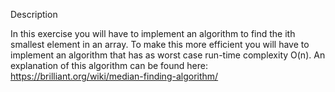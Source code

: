 Description

In this exercise you will have to implement an algorithm to find the ith smallest element in an array.
To make this more efficient you will have to implement an algorithm that has as worst case run-time complexity O(n).
An explanation of this algorithm can be found here: https://brilliant.org/wiki/median-finding-algorithm/

```java

```
